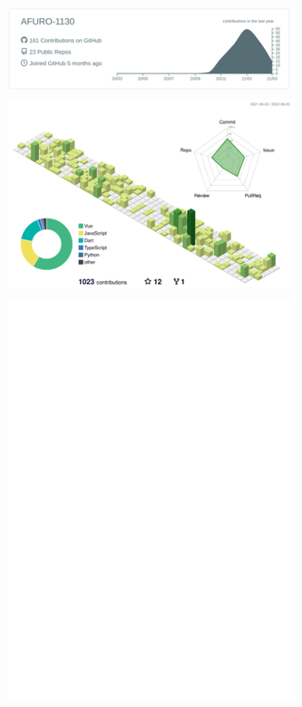 [![](https://raw.githubusercontent.com/AFURO-1130/AFURO-1130/main/profile-summary-card-output/default/0-profile-details.svg)](https://github.com/vn7n24fzkq/github-profile-summary-cards)

<!--
**AFURO-1130/AFURO-1130** is a ✨ _special_ ✨ repository because its `README.md` (this file) appears on your GitHub profile.

Here are some ideas to get you started:

- 🔭 I’m currently working on ...
- 🌱 I’m currently learning ...
- 👯 I’m looking to collaborate on ...
- 🤔 I’m looking for help with ...
- 💬 Ask me about ...
- 📫 How to reach me: ...
- 😄 Pronouns: ...
- ⚡ Fun fact: ...
-->

![](./profile-3d-contrib/profile-green.svg)

![Metrics](/github-metrics.svg)
